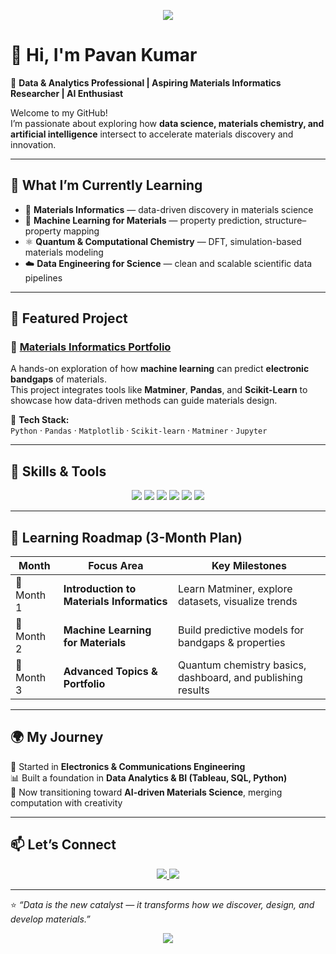 <!-- Profile Banner (optional, you can replace the link below later with your custom one) -->
<p align="center">
  <img src="https://capsule-render.vercel.app/api?type=rect&color=0:2E8B57,100:1E90FF&height=100&section=header&text=Pavan%20Kumar%20|%20Data%20%26%20Materials%20Informatics&fontSize=24&fontColor=ffffff&animation=fadeIn" />
</p>

# 👋 Hi, I'm **Pavan Kumar**

🎯 **Data & Analytics Professional | Aspiring Materials Informatics Researcher | AI Enthusiast**

Welcome to my GitHub!  
I’m passionate about exploring how **data science, materials chemistry, and artificial intelligence** intersect to accelerate materials discovery and innovation.

---

## 🧠 What I’m Currently Learning

- 🧪 **Materials Informatics** — data-driven discovery in materials science  
- 🤖 **Machine Learning for Materials** — property prediction, structure–property mapping  
- ⚛️ **Quantum & Computational Chemistry** — DFT, simulation-based materials modeling  
- ☁️ **Data Engineering for Science** — clean and scalable scientific data pipelines  

---

## 🚀 Featured Project

### 🔹 [Materials Informatics Portfolio](https://github.com/Pavan202020/Materials-Informatics-Portfolio)
A hands-on exploration of how **machine learning** can predict **electronic bandgaps** of materials.  
This project integrates tools like **Matminer**, **Pandas**, and **Scikit-Learn** to showcase how data-driven methods can guide materials design.

🧩 **Tech Stack:**  
`Python` · `Pandas` · `Matplotlib` · `Scikit-learn` · `Matminer` · `Jupyter`  

---

## 🧩 Skills & Tools

<p align="center">
  <img src="https://img.shields.io/badge/Python-3776AB?style=for-the-badge&logo=python&logoColor=white"/>
  <img src="https://img.shields.io/badge/Scikit--Learn-F7931E?style=for-the-badge&logo=scikit-learn&logoColor=white"/>
  <img src="https://img.shields.io/badge/Pandas-150458?style=for-the-badge&logo=pandas&logoColor=white"/>
  <img src="https://img.shields.io/badge/Jupyter-F37626?style=for-the-badge&logo=jupyter&logoColor=white"/>
  <img src="https://img.shields.io/badge/Tableau-E97627?style=for-the-badge&logo=tableau&logoColor=white"/>
  <img src="https://img.shields.io/badge/GitHub-181717?style=for-the-badge&logo=github&logoColor=white"/>
</p>

---

## 🧭 Learning Roadmap (3-Month Plan)

| Month | Focus Area | Key Milestones |
|-------|-------------|----------------|
| 🩵 Month 1 | **Introduction to Materials Informatics** | Learn Matminer, explore datasets, visualize trends |
| 💜 Month 2 | **Machine Learning for Materials** | Build predictive models for bandgaps & properties |
| 💚 Month 3 | **Advanced Topics & Portfolio** | Quantum chemistry basics, dashboard, and publishing results |

---

## 🌍 My Journey

📡 Started in **Electronics & Communications Engineering**  
📊 Built a foundation in **Data Analytics & BI (Tableau, SQL, Python)**  
🔬 Now transitioning toward **AI-driven Materials Science**, merging computation with creativity  

---

## 📫 Let’s Connect

<p align="center">
  <a href="www.linkedin.com/in/pavanlanka/" target="_blank">
    <img src="https://img.shields.io/badge/LinkedIn-0077B5?style=for-the-badge&logo=linkedin&logoColor=white"/>
  </a>
  <a href="https://github.com/Pavan202020/Materials-Informatics-Portfolio" target="_blank">
    <img src="https://img.shields.io/badge/Portfolio-000000?style=for-the-badge&logo=github&logoColor=white"/>
  </a>
</p>

---

⭐ *“Data is the new catalyst — it transforms how we discover, design, and develop materials.”*

<p align="center">
  <img src="https://capsule-render.vercel.app/api?type=rect&color=0:1E90FF,100:2E8B57&height=50&section=footer&fontColor=ffffff"/>
</p>
